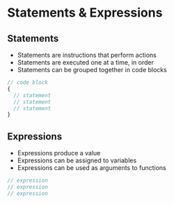 # Statements & Expressions

## Statements

- Statements are instructions that perform actions
- Statements are executed one at a time, in order
- Statements can be grouped together in code blocks

```js
// code block
{
  // statement
  // statement
  // statement
}
```

## Expressions

- Expressions produce a value
- Expressions can be assigned to variables
- Expressions can be used as arguments to functions

```js
// expression
// expression
// expression
```
